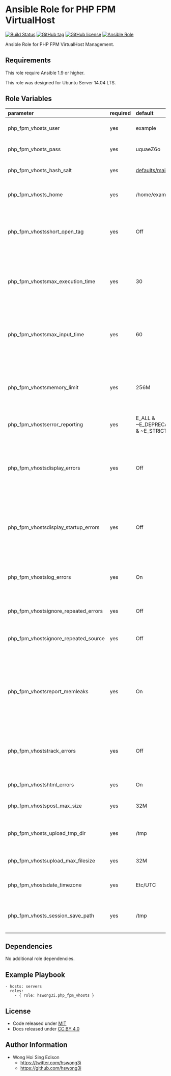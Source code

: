 Ansible Role for PHP FPM VirtualHost
====================================

[![Build Status](https://travis-ci.org/pantarei/ansible-role-php-fpm-vhosts.svg?branch=master)](https://travis-ci.org/pantarei/ansible-role-php-fpm-vhosts)
 [![GitHub tag](https://img.shields.io/github/tag/pantarei/ansible-role-php-fpm-vhosts.svg)](https://github.com/pantarei/ansible-role-php-fpm-vhosts)
 [![GitHub license](https://img.shields.io/github/license/pantarei/ansible-role-php-fpm-vhosts.svg)](https://github.com/pantarei/ansible-role-php-fpm-vhosts/blob/master/LICENSE)
 [![Ansible Role](https://img.shields.io/ansible/role/6382.svg)](https://galaxy.ansible.com/detail#/role/6382)

Ansible Role for PHP FPM VirtualHost Management.

Requirements
------------

This role require Ansible 1.9 or higher.

This role was designed for Ubuntu Server 14.04 LTS.

Role Variables
--------------

<table>
<colgroup>
<col width="20%" />
<col width="20%" />
<col width="20%" />
<col width="20%" />
<col width="20%" />
</colgroup>
<thead>
<tr class="header">
<th align="left">parameter</th>
<th align="left">required</th>
<th align="left">default</th>
<th align="left">choices</th>
<th align="left">comments</th>
</tr>
</thead>
<tbody>
<tr class="odd">
<td align="left">php_fpm_vhosts_user</td>
<td align="left">yes</td>
<td align="left">example</td>
<td align="left"></td>
<td align="left">Username for virtual host user.</td>
</tr>
<tr class="even">
<td align="left">php_fpm_vhosts_pass</td>
<td align="left">yes</td>
<td align="left">uquaeZ6o</td>
<td align="left"></td>
<td align="left">Password for virtual host user.</td>
</tr>
<tr class="odd">
<td align="left">php_fpm_vhosts_hash_salt</td>
<td align="left">yes</td>
<td align="left"><a href="https://github.com/pantarei/ansible-role-php-fpm-vhosts/blob/master/defaults/main.yml">defaults/main.yml</a></td>
<td align="left"></td>
<td align="left">Specific password hash salt for sha512.</td>
</tr>
<tr class="even">
<td align="left">php_fpm_vhosts_home</td>
<td align="left">yes</td>
<td align="left">/home/example</td>
<td align="left"></td>
<td align="left">Location for the virtual host user home directory.</td>
</tr>
<tr class="odd">
<td align="left">php_fpm_vhostsshort_open_tag</td>
<td align="left">yes</td>
<td align="left">Off</td>
<td align="left"></td>
<td align="left">Tells PHP whether the short form (&lt;? ?&gt;) of PHP's open tag should be allowed.</td>
</tr>
<tr class="even">
<td align="left">php_fpm_vhostsmax_execution_time</td>
<td align="left">yes</td>
<td align="left">30</td>
<td align="left"></td>
<td align="left">This sets the maximum time in seconds a script is allowed to run before it is terminated by the parser.</td>
</tr>
<tr class="odd">
<td align="left">php_fpm_vhostsmax_input_time</td>
<td align="left">yes</td>
<td align="left">60</td>
<td align="left"></td>
<td align="left">This sets the maximum time in seconds a script is allowed to parse input data, like POST and GET.</td>
</tr>
<tr class="even">
<td align="left">php_fpm_vhostsmemory_limit</td>
<td align="left">yes</td>
<td align="left">256M</td>
<td align="left"></td>
<td align="left">This sets the maximum amount of memory in bytes that a script is allowed to allocate.</td>
</tr>
<tr class="odd">
<td align="left">php_fpm_vhostserror_reporting</td>
<td align="left">yes</td>
<td align="left">E_ALL &amp; ~E_DEPRECATED &amp; ~E_STRICT</td>
<td align="left"></td>
<td align="left">Set the error reporting level.</td>
</tr>
<tr class="even">
<td align="left">php_fpm_vhostsdisplay_errors</td>
<td align="left">yes</td>
<td align="left">Off</td>
<td align="left"></td>
<td align="left">This determines whether errors should be printed to the screen as part of the output or if they should be hidden from the user.</td>
</tr>
<tr class="odd">
<td align="left">php_fpm_vhostsdisplay_startup_errors</td>
<td align="left">yes</td>
<td align="left">Off</td>
<td align="left"></td>
<td align="left">Even when display_errors is on, errors that occur during PHP's startup sequence are not displayed.</td>
</tr>
<tr class="even">
<td align="left">php_fpm_vhostslog_errors</td>
<td align="left">yes</td>
<td align="left">On</td>
<td align="left"></td>
<td align="left">Tells whether script error messages should be logged to the server's error log or error_log.</td>
</tr>
<tr class="odd">
<td align="left">php_fpm_vhostsignore_repeated_errors</td>
<td align="left">yes</td>
<td align="left">Off</td>
<td align="left"></td>
<td align="left">Do not log repeated messages.</td>
</tr>
<tr class="even">
<td align="left">php_fpm_vhostsignore_repeated_source</td>
<td align="left">yes</td>
<td align="left">Off</td>
<td align="left"></td>
<td align="left">Ignore source of message when ignoring repeated messages.</td>
</tr>
<tr class="odd">
<td align="left">php_fpm_vhostsreport_memleaks</td>
<td align="left">yes</td>
<td align="left">On</td>
<td align="left"></td>
<td align="left">If this parameter is set to On (the default), this parameter will show a report of memory leaks detected by the Zend memory manager.</td>
</tr>
<tr class="even">
<td align="left">php_fpm_vhoststrack_errors</td>
<td align="left">yes</td>
<td align="left">Off</td>
<td align="left"></td>
<td align="left">If enabled, the last error message will always be present in the variable $php_errormsg.</td>
</tr>
<tr class="odd">
<td align="left">php_fpm_vhostshtml_errors</td>
<td align="left">yes</td>
<td align="left">On</td>
<td align="left"></td>
<td align="left">Turn off HTML tags in error messages.</td>
</tr>
<tr class="even">
<td align="left">php_fpm_vhostspost_max_size</td>
<td align="left">yes</td>
<td align="left">32M</td>
<td align="left"></td>
<td align="left">Sets max size of post data allowed.</td>
</tr>
<tr class="odd">
<td align="left">php_fpm_vhosts_upload_tmp_dir</td>
<td align="left">yes</td>
<td align="left">/tmp</td>
<td align="left"></td>
<td align="left">The temporary directory used for storing files when doing file upload.</td>
</tr>
<tr class="even">
<td align="left">php_fpm_vhostsupload_max_filesize</td>
<td align="left">yes</td>
<td align="left">32M</td>
<td align="left"></td>
<td align="left">The maximum size of an uploaded file.</td>
</tr>
<tr class="odd">
<td align="left">php_fpm_vhostsdate_timezone</td>
<td align="left">yes</td>
<td align="left">Etc/UTC</td>
<td align="left"></td>
<td align="left">The default timezone used by all date/time functions.</td>
</tr>
<tr class="even">
<td align="left">php_fpm_vhosts_session_save_path</td>
<td align="left">yes</td>
<td align="left">/tmp</td>
<td align="left"></td>
<td align="left">Defines the argument which is passed to the save handler.</td>
</tr>
</tbody>
</table>

Dependencies
------------

No additional role dependencies.

Example Playbook
----------------

    - hosts: servers
      roles:
        - { role: hswong3i.php_fpm_vhosts }

License
-------

-   Code released under [MIT](https://github.com/pantarei/ansible-role-php-fpm-vhosts/blob/master/LICENSE)
-   Docs released under [CC BY 4.0](http://creativecommons.org/licenses/by/4.0/)

Author Information
------------------

-   Wong Hoi Sing Edison
    -   <https://twitter.com/hswong3i>
    -   <https://github.com/hswong3i>

